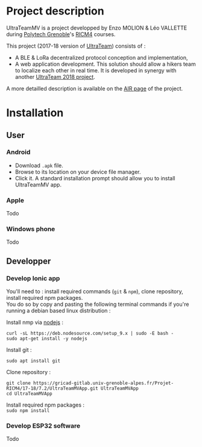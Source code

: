 # Project description #

UltraTeamMV is a project developped by Enzo MOLION & Léo VALLETTE during [Polytech Grenoble](https://www.polytech-grenoble.fr/)'s [RICM4](https://www.polytech-grenoble.fr/menu-principal/formations/reseaux-informatiques-et-communication-multimedia/) courses.

This project (2017-18 version of [UltraTeam](https://air.imag.fr/index.php/UltraTeam)) consists of :

- A BLE & LoRa decentralized protocol conception and implementation,
- A web application development.
This solution should allow a hikers team to localize each other in real time.
It is developed in synergy with another [UltraTeam 2018 project](http://air.imag.fr/index.php/RICM4_2017_2018_-_UltraTeam_7.1/).

A more detailled description is available on the [AIR page](https://air.imag.fr/index.php/RICM4_2017_2018_-_UltraTeamMV) of the project.

# Installation
## User
### Android

- Download ```.apk``` file.  
- Browse to its location on your device file manager.  
- Click it. A standard installation prompt should allow you to install UltraTeamMV app.  

### Apple
Todo

### Windows phone 
Todo

## Developper 
### Develop Ionic app
You'll need to : install required commands (```git``` & ```npm```), clone repository, install required npm packages.  
You do so by copy and pasting the following terminal commands if you're running a debian based linux distribution :
 
Install nmp via [nodejs](https://nodejs.org/en/download/) :  
```  
curl -sL https://deb.nodesource.com/setup_9.x | sudo -E bash -  
sudo apt-get install -y nodejs
```  
Install git :  
```
sudo apt install git  
```  
Clone repository :  
```  
git clone https://gricad-gitlab.univ-grenoble-alpes.fr/Projet-RICM4/17-18/7.2/UltraTeamMVApp.git UltraTeamMVApp  
cd UltraTeamMVApp  
```  
Install required npm packages :  
```sudo npm install```  

### Develop ESP32 software
Todo
